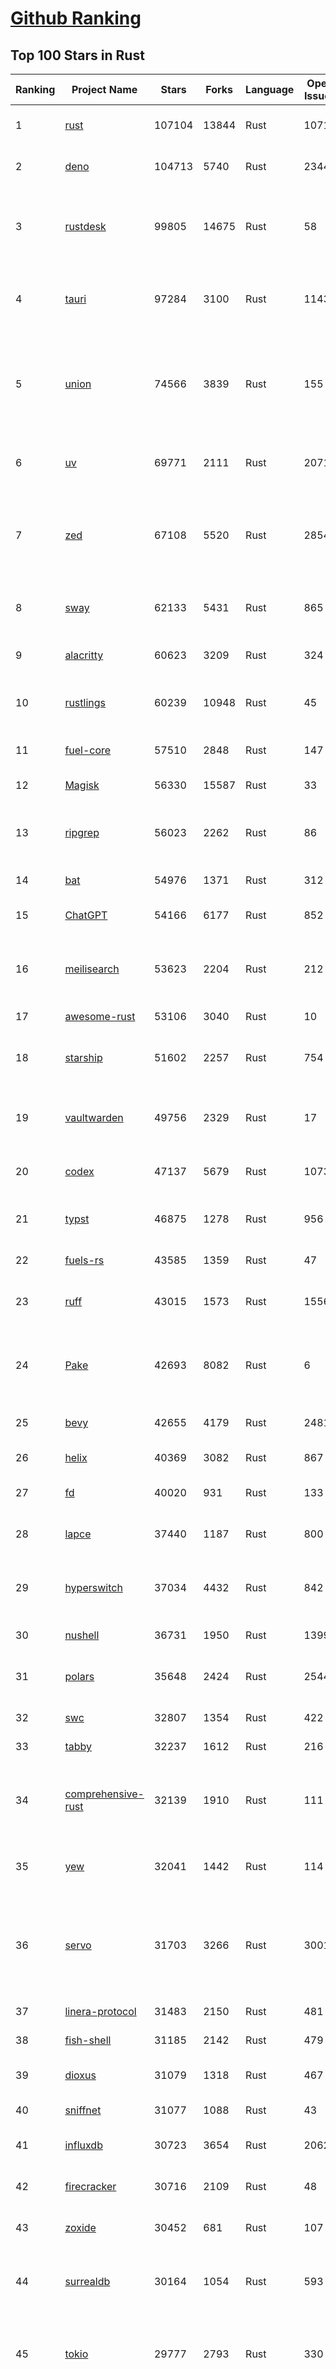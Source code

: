 [Github Ranking](../README.md)
==========

## Top 100 Stars in Rust

| Ranking | Project Name | Stars | Forks | Language | Open Issues | Description | Last Commit |
| ------- | ------------ | ----- | ----- | -------- | ----------- | ----------- | ----------- |
| 1 | [rust](https://github.com/rust-lang/rust) | 107104 | 13844 | Rust | 10717 | Empowering everyone to build reliable and efficient software. | 2025-10-13T03:28:23Z |
| 2 | [deno](https://github.com/denoland/deno) | 104713 | 5740 | Rust | 2344 | A modern runtime for JavaScript and TypeScript. | 2025-10-11T19:09:27Z |
| 3 | [rustdesk](https://github.com/rustdesk/rustdesk) | 99805 | 14675 | Rust | 58 | An open-source remote desktop application designed for self-hosting, as an alternative to TeamViewer. | 2025-10-12T06:59:43Z |
| 4 | [tauri](https://github.com/tauri-apps/tauri) | 97284 | 3100 | Rust | 1143 | Build smaller, faster, and more secure desktop and mobile applications with a web frontend. | 2025-10-12T22:00:28Z |
| 5 | [union](https://github.com/unionlabs/union) | 74566 | 3839 | Rust | 155 | The trust-minimized, zero-knowledge bridging protocol, designed for censorship resistance, extremely high security, and usage in decentralized finance. | 2025-10-12T11:04:59Z |
| 6 | [uv](https://github.com/astral-sh/uv) | 69771 | 2111 | Rust | 2071 | An extremely fast Python package and project manager, written in Rust. | 2025-10-13T02:59:15Z |
| 7 | [zed](https://github.com/zed-industries/zed) | 67108 | 5520 | Rust | 2854 | Code at the speed of thought – Zed is a high-performance, multiplayer code editor from the creators of Atom and Tree-sitter. | 2025-10-13T01:50:49Z |
| 8 | [sway](https://github.com/FuelLabs/sway) | 62133 | 5431 | Rust | 865 | 🌴 Empowering everyone to build reliable and efficient smart contracts. | 2025-10-11T07:31:59Z |
| 9 | [alacritty](https://github.com/alacritty/alacritty) | 60623 | 3209 | Rust | 324 | A cross-platform, OpenGL terminal emulator. | 2025-10-08T12:05:01Z |
| 10 | [rustlings](https://github.com/rust-lang/rustlings) | 60239 | 10948 | Rust | 45 | :crab: Small exercises to get you used to reading and writing Rust code! | 2025-09-25T14:55:36Z |
| 11 | [fuel-core](https://github.com/FuelLabs/fuel-core) | 57510 | 2848 | Rust | 147 | Rust full node implementation of the Fuel v2 protocol. | 2025-10-12T02:11:34Z |
| 12 | [Magisk](https://github.com/topjohnwu/Magisk) | 56330 | 15587 | Rust | 33 | The Magic Mask for Android | 2025-10-03T07:16:19Z |
| 13 | [ripgrep](https://github.com/BurntSushi/ripgrep) | 56023 | 2262 | Rust | 86 | ripgrep recursively searches directories for a regex pattern while respecting your gitignore | 2025-10-12T21:25:21Z |
| 14 | [bat](https://github.com/sharkdp/bat) | 54976 | 1371 | Rust | 312 | A cat(1) clone with wings. | 2025-10-09T19:00:26Z |
| 15 | [ChatGPT](https://github.com/lencx/ChatGPT) | 54166 | 6177 | Rust | 852 | 🔮 ChatGPT Desktop Application (Mac, Windows and Linux) | 2024-08-29T17:58:11Z |
| 16 | [meilisearch](https://github.com/meilisearch/meilisearch) | 53623 | 2204 | Rust | 212 | A lightning-fast search engine API bringing AI-powered hybrid search to your sites and applications. | 2025-10-12T12:52:28Z |
| 17 | [awesome-rust](https://github.com/rust-unofficial/awesome-rust) | 53106 | 3040 | Rust | 10 | A curated list of Rust code and resources. | 2025-10-08T22:21:50Z |
| 18 | [starship](https://github.com/starship/starship) | 51602 | 2257 | Rust | 754 | ☄🌌️  The minimal, blazing-fast, and infinitely customizable prompt for any shell! | 2025-10-13T01:02:14Z |
| 19 | [vaultwarden](https://github.com/dani-garcia/vaultwarden) | 49756 | 2329 | Rust | 17 | Unofficial Bitwarden compatible server written in Rust, formerly known as bitwarden_rs | 2025-09-17T17:45:03Z |
| 20 | [codex](https://github.com/openai/codex) | 47137 | 5679 | Rust | 1073 | Lightweight coding agent that runs in your terminal | 2025-10-13T04:03:29Z |
| 21 | [typst](https://github.com/typst/typst) | 46875 | 1278 | Rust | 956 | A new markup-based typesetting system that is powerful and easy to learn. | 2025-10-10T13:46:29Z |
| 22 | [fuels-rs](https://github.com/FuelLabs/fuels-rs) | 43585 | 1359 | Rust | 47 | Fuel Network Rust SDK | 2025-10-12T02:11:47Z |
| 23 | [ruff](https://github.com/astral-sh/ruff) | 43015 | 1573 | Rust | 1556 | An extremely fast Python linter and code formatter, written in Rust. | 2025-10-13T01:44:18Z |
| 24 | [Pake](https://github.com/tw93/Pake) | 42693 | 8082 | Rust | 6 | 🤱🏻 Turn any webpage into a desktop app with one command. 一键打包网页生成轻量桌面应用 | 2025-10-06T04:27:06Z |
| 25 | [bevy](https://github.com/bevyengine/bevy) | 42655 | 4179 | Rust | 2481 | A refreshingly simple data-driven game engine built in Rust | 2025-10-12T19:57:18Z |
| 26 | [helix](https://github.com/helix-editor/helix) | 40369 | 3082 | Rust | 867 | A post-modern modal text editor. | 2025-10-13T02:38:26Z |
| 27 | [fd](https://github.com/sharkdp/fd) | 40020 | 931 | Rust | 133 | A simple, fast and user-friendly alternative to 'find' | 2025-10-03T07:21:43Z |
| 28 | [lapce](https://github.com/lapce/lapce) | 37440 | 1187 | Rust | 800 | Lightning-fast and Powerful Code Editor written in Rust | 2025-10-04T18:11:22Z |
| 29 | [hyperswitch](https://github.com/juspay/hyperswitch) | 37034 | 4432 | Rust | 842 | An open source payments switch written in Rust to make payments fast, reliable and affordable | 2025-10-13T00:32:21Z |
| 30 | [nushell](https://github.com/nushell/nushell) | 36731 | 1950 | Rust | 1399 | A new type of shell | 2025-10-12T21:35:51Z |
| 31 | [polars](https://github.com/pola-rs/polars) | 35648 | 2424 | Rust | 2544 | Extremely fast Query Engine for DataFrames, written in Rust | 2025-10-11T10:06:19Z |
| 32 | [swc](https://github.com/swc-project/swc) | 32807 | 1354 | Rust | 422 | Rust-based platform for the Web | 2025-10-12T12:28:59Z |
| 33 | [tabby](https://github.com/TabbyML/tabby) | 32237 | 1612 | Rust | 216 | Self-hosted AI coding assistant | 2025-09-26T20:03:32Z |
| 34 | [comprehensive-rust](https://github.com/google/comprehensive-rust) | 32139 | 1910 | Rust | 111 | This is the Rust course used by the Android team at Google. It provides you the material to quickly teach Rust. | 2025-10-10T14:16:20Z |
| 35 | [yew](https://github.com/yewstack/yew) | 32041 | 1442 | Rust | 114 | Rust / Wasm framework for creating reliable and efficient web applications | 2025-10-10T03:07:17Z |
| 36 | [servo](https://github.com/servo/servo) | 31703 | 3266 | Rust | 3001 | Servo aims to empower developers with a lightweight, high-performance alternative for embedding web technologies in applications. | 2025-10-13T03:13:04Z |
| 37 | [linera-protocol](https://github.com/linera-io/linera-protocol) | 31483 | 2150 | Rust | 481 | Main repository for the Linera protocol | 2025-10-12T16:26:58Z |
| 38 | [fish-shell](https://github.com/fish-shell/fish-shell) | 31185 | 2142 | Rust | 479 | The user-friendly command line shell. | 2025-10-13T02:01:23Z |
| 39 | [dioxus](https://github.com/DioxusLabs/dioxus) | 31079 | 1318 | Rust | 467 | Fullstack app framework for web, desktop, and mobile. | 2025-10-12T04:03:56Z |
| 40 | [sniffnet](https://github.com/GyulyVGC/sniffnet) | 31077 | 1088 | Rust | 43 | Comfortably monitor your Internet traffic 🕵️‍♂️ | 2025-10-10T03:06:14Z |
| 41 | [influxdb](https://github.com/influxdata/influxdb) | 30723 | 3654 | Rust | 2062 | Scalable datastore for metrics, events, and real-time analytics | 2025-10-10T21:13:47Z |
| 42 | [firecracker](https://github.com/firecracker-microvm/firecracker) | 30716 | 2109 | Rust | 48 | Secure and fast microVMs for serverless computing. | 2025-10-09T14:24:02Z |
| 43 | [zoxide](https://github.com/ajeetdsouza/zoxide) | 30452 | 681 | Rust | 107 | A smarter cd command. Supports all major shells. | 2025-10-02T21:29:45Z |
| 44 | [surrealdb](https://github.com/surrealdb/surrealdb) | 30164 | 1054 | Rust | 593 | A scalable, distributed, collaborative, document-graph database, for the realtime web | 2025-10-12T21:15:17Z |
| 45 | [tokio](https://github.com/tokio-rs/tokio) | 29777 | 2793 | Rust | 330 | A runtime for writing reliable asynchronous applications with Rust. Provides I/O, networking, scheduling, timers, ... | 2025-10-12T02:46:23Z |
| 46 | [rust-course](https://github.com/sunface/rust-course) | 28860 | 2481 | Rust | 63 | “连续八年成为全世界最受喜爱的语言，无 GC 也无需手动内存管理、极高的性能和安全性、过程/OO/函数式编程、优秀的包管理、JS 未来基石" — 工作之余的第二语言来试试 Rust 吧。本书拥有全面且深入的讲解、生动贴切的示例、德芙般丝滑的内容，这可能是目前最用心的 Rust 中文学习教程 / Book  | 2025-09-17T11:52:01Z |
| 47 | [yazi](https://github.com/sxyazi/yazi) | 28854 | 620 | Rust | 45 | 💥 Blazing fast terminal file manager written in Rust, based on async I/O. | 2025-10-06T16:02:32Z |
| 48 | [turborepo](https://github.com/vercel/turborepo) | 28840 | 2107 | Rust | 126 | Build system optimized for JavaScript and TypeScript, written in Rust | 2025-10-10T21:46:22Z |
| 49 | [just](https://github.com/casey/just) | 28088 | 595 | Rust | 310 | 🤖 Just a command runner | 2025-10-12T19:00:16Z |
| 50 | [iced](https://github.com/iced-rs/iced) | 27856 | 1381 | Rust | 322 | A cross-platform GUI library for Rust, inspired by Elm | 2025-10-11T05:58:46Z |
| 51 | [delta](https://github.com/dandavison/delta) | 27757 | 445 | Rust | 276 | A syntax-highlighting pager for git, diff, grep, and blame output | 2025-10-03T10:40:22Z |
| 52 | [egui](https://github.com/emilk/egui) | 26783 | 1848 | Rust | 838 | egui: an easy-to-use immediate mode GUI in Rust that runs on both web and native | 2025-10-12T17:46:35Z |
| 53 | [zellij](https://github.com/zellij-org/zellij) | 26727 | 831 | Rust | 1217 | A terminal workspace with batteries included | 2025-10-09T09:29:55Z |
| 54 | [czkawka](https://github.com/qarmin/czkawka) | 26571 | 843 | Rust | 478 | Multi functional app to find duplicates, empty folders, similar images etc. | 2025-09-08T18:30:37Z |
| 55 | [qdrant](https://github.com/qdrant/qdrant) | 26544 | 1851 | Rust | 358 | Qdrant - High-performance, massive-scale Vector Database and Vector Search Engine for the next generation of AI. Also available in the cloud https://cloud.qdrant.io/ | 2025-10-12T22:11:03Z |
| 56 | [hyperfine](https://github.com/sharkdp/hyperfine) | 26371 | 425 | Rust | 44 | A command-line benchmarking tool | 2025-10-01T02:01:46Z |
| 57 | [atuin](https://github.com/atuinsh/atuin) | 26266 | 710 | Rust | 370 | ✨ Magical shell history | 2025-10-06T22:18:09Z |
| 58 | [Rocket](https://github.com/rwf2/Rocket) | 25427 | 1614 | Rust | 58 | A web framework for Rust. | 2025-10-01T04:53:46Z |
| 59 | [pingora](https://github.com/cloudflare/pingora) | 25235 | 1483 | Rust | 146 | A library for building fast, reliable and evolvable network services. | 2025-10-10T19:46:45Z |
| 60 | [Rust](https://github.com/TheAlgorithms/Rust) | 24841 | 2473 | Rust | 4 |  All Algorithms implemented in Rust  | 2025-10-01T07:48:02Z |
| 61 | [exa](https://github.com/ogham/exa) | 24174 | 663 | Rust | 196 | A modern replacement for ‘ls’. | 2024-09-24T15:18:09Z |
| 62 | [anki](https://github.com/ankitects/anki) | 24116 | 2545 | Rust | 245 | Anki is a smart spaced repetition flashcard program | 2025-10-08T22:50:50Z |
| 63 | [chroma](https://github.com/chroma-core/chroma) | 23829 | 1865 | Rust | 243 | Open-source search and retrieval database for AI applications. | 2025-10-11T08:46:51Z |
| 64 | [actix-web](https://github.com/actix/actix-web) | 23747 | 1801 | Rust | 191 | Actix Web is a powerful, pragmatic, and extremely fast web framework for Rust. | 2025-10-13T00:06:21Z |
| 65 | [fhevm](https://github.com/zama-ai/fhevm) | 23599 | 1139 | Rust | 21 | FHEVM, a full-stack framework for integrating Fully Homomorphic Encryption (FHE) with blockchain applications | 2025-10-10T19:43:50Z |
| 66 | [tools](https://github.com/rome/tools) | 23565 | 650 | Rust | 86 | Unified developer tools for JavaScript, TypeScript, and the web | 2023-09-04T08:42:49Z |
| 67 | [axum](https://github.com/tokio-rs/axum) | 23384 | 1251 | Rust | 50 | Ergonomic and modular web framework built with Tokio, Tower, and Hyper | 2025-10-11T20:16:47Z |
| 68 | [difftastic](https://github.com/Wilfred/difftastic) | 23237 | 402 | Rust | 216 | a structural diff that understands syntax 🟥🟩 | 2025-10-12T22:27:24Z |
| 69 | [fnm](https://github.com/Schniz/fnm) | 22374 | 586 | Rust | 285 | 🚀 Fast and simple Node.js version manager, built in Rust | 2025-10-11T17:44:52Z |
| 70 | [tree-sitter](https://github.com/tree-sitter/tree-sitter) | 22314 | 2118 | Rust | 90 | An incremental parsing system for programming tools | 2025-10-12T19:56:30Z |
| 71 | [wezterm](https://github.com/wezterm/wezterm) | 22154 | 1014 | Rust | 1309 | A GPU-accelerated cross-platform terminal emulator and multiplexer written by @wez and implemented in Rust | 2025-10-05T10:00:59Z |
| 72 | [Graphite](https://github.com/GraphiteEditor/Graphite) | 22053 | 945 | Rust | 326 | An open source graphics editor for 2025: comprehensive 2D content creation tool suite for graphic design, digital art, and interactive real-time motion graphics — featuring node-based procedural editing | 2025-10-12T20:53:13Z |
| 73 | [coreutils](https://github.com/uutils/coreutils) | 21881 | 1601 | Rust | 360 | Cross-platform Rust rewrite of the GNU coreutils | 2025-10-12T21:09:05Z |
| 74 | [biome](https://github.com/biomejs/biome) | 21580 | 714 | Rust | 320 | A toolchain for web projects, aimed to provide functionalities to maintain them. Biome offers formatter and linter, usable via CLI and LSP. | 2025-10-13T01:00:44Z |
| 75 | [sonic](https://github.com/valeriansaliou/sonic) | 20995 | 608 | Rust | 64 | 🦔 Fast, lightweight & schema-less search backend. An alternative to Elasticsearch that runs on a few MBs of RAM. | 2025-01-06T21:19:17Z |
| 76 | [jj](https://github.com/jj-vcs/jj) | 20902 | 734 | Rust | 629 | A Git-compatible VCS that is both simple and powerful | 2025-10-13T00:15:37Z |
| 77 | [gitui](https://github.com/gitui-org/gitui) | 20654 | 656 | Rust | 204 | Blazing 💥 fast terminal-ui for git written in rust 🦀 | 2025-10-10T02:05:22Z |
| 78 | [RustPython](https://github.com/RustPython/RustPython) | 20613 | 1352 | Rust | 328 | A Python Interpreter written in Rust | 2025-10-13T02:03:51Z |
| 79 | [slint](https://github.com/slint-ui/slint) | 20601 | 754 | Rust | 744 | Slint is an open-source declarative GUI toolkit to build native user interfaces for Rust, C++, JavaScript, or Python apps. | 2025-10-13T01:23:05Z |
| 80 | [vector](https://github.com/vectordotdev/vector) | 20472 | 1876 | Rust | 1987 | A high-performance observability data pipeline. | 2025-10-10T22:48:13Z |
| 81 | [gleam](https://github.com/gleam-lang/gleam) | 20460 | 875 | Rust | 174 | ⭐️ A friendly language for building type-safe, scalable systems! | 2025-10-07T09:52:21Z |
| 82 | [mdBook](https://github.com/rust-lang/mdBook) | 20432 | 1775 | Rust | 528 | Create book from markdown files. Like Gitbook but implemented in Rust | 2025-09-28T23:34:40Z |
| 83 | [mise](https://github.com/jdx/mise) | 20388 | 669 | Rust | 0 | dev tools, env vars, task runner | 2025-10-13T00:12:46Z |
| 84 | [goose](https://github.com/block/goose) | 20257 | 1831 | Rust | 263 | an open source, extensible AI agent that goes beyond code suggestions - install, execute, edit, and test with any LLM | 2025-10-12T22:41:03Z |
| 85 | [wasmer](https://github.com/wasmerio/wasmer) | 20106 | 920 | Rust | 219 | 🚀 Fast, secure, lightweight containers based on WebAssembly | 2025-10-10T11:21:38Z |
| 86 | [neon](https://github.com/neondatabase/neon) | 19920 | 793 | Rust | 263 | Neon: Serverless Postgres. We separated storage and compute to offer autoscaling, code-like database branching, and scale to zero. | 2025-10-03T22:07:58Z |
| 87 | [xi-editor](https://github.com/xi-editor/xi-editor) | 19839 | 703 | Rust | 135 | A modern editor with a backend written in Rust. | 2024-03-19T00:11:37Z |
| 88 | [leptos](https://github.com/leptos-rs/leptos) | 19251 | 795 | Rust | 92 | Build fast web applications with Rust. | 2025-10-11T12:04:21Z |
| 89 | [Bend](https://github.com/HigherOrderCO/Bend) | 19033 | 467 | Rust | 96 | A massively parallel, high-level programming language | 2025-06-03T17:36:56Z |
| 90 | [cube](https://github.com/cube-js/cube) | 18938 | 1903 | Rust | 647 | 📊 Cube’s universal semantic layer platform is the next evolution of OLAP technology for AI, BI, spreadsheets, and embedded analytics | 2025-10-10T13:38:25Z |
| 91 | [relay](https://github.com/facebook/relay) | 18863 | 1870 | Rust | 611 | Relay is a JavaScript framework for building data-driven React applications. | 2025-10-10T02:21:16Z |
| 92 | [spotify-tui](https://github.com/Rigellute/spotify-tui) | 18585 | 560 | Rust | 273 | Spotify for the terminal written in Rust 🚀 | 2024-04-04T15:03:12Z |
| 93 | [candle](https://github.com/huggingface/candle) | 18287 | 1260 | Rust | 445 | Minimalist ML framework for Rust | 2025-10-11T10:42:59Z |
| 94 | [RustScan](https://github.com/bee-san/RustScan) | 18190 | 1209 | Rust | 32 | 🤖 The Modern Port Scanner 🤖 | 2025-10-10T09:04:39Z |
| 95 | [universal-android-debloater](https://github.com/0x192/universal-android-debloater) | 17994 | 937 | Rust | 470 | Cross-platform GUI written in Rust using ADB to debloat non-rooted android devices. Improve your privacy, the security and battery life of your device. | 2024-08-02T16:16:12Z |
| 96 | [hurl](https://github.com/Orange-OpenSource/hurl) | 17869 | 693 | Rust | 200 | Hurl, run and test HTTP requests with plain text. | 2025-10-13T03:19:35Z |
| 97 | [eza](https://github.com/eza-community/eza) | 17852 | 331 | Rust | 223 | A modern alternative to ls | 2025-10-09T06:35:55Z |
| 98 | [SpacetimeDB](https://github.com/clockworklabs/SpacetimeDB) | 17663 | 614 | Rust | 493 | Multiplayer at the speed of light | 2025-10-13T03:18:20Z |
| 99 | [ruffle](https://github.com/ruffle-rs/ruffle) | 17277 | 922 | Rust | 5271 | A Flash Player emulator written in Rust | 2025-10-13T00:07:25Z |
| 100 | [wasmtime](https://github.com/bytecodealliance/wasmtime) | 17002 | 1531 | Rust | 733 | A lightweight WebAssembly runtime that is fast, secure, and standards-compliant | 2025-10-10T17:52:15Z |

